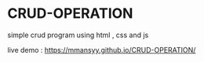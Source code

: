 # CRUD-OPERATION
simple crud program using html , css and js

live demo : https://mmansyy.github.io/CRUD-OPERATION/

